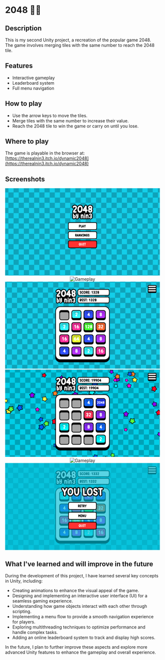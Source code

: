 # 2048 🏄‍♂️

## Description

This is my second Unity project, a recreation of the popular game 2048. The game involves merging tiles with the same number to reach the 2048 tile.

## Features

- Interactive gameplay
- Leaderboard system
- Full menu navigation

## How to play

- Use the arrow keys to move the tiles.
- Merge tiles with the same number to increase their value.
- Reach the 2048 tile to win the game or carry on until you lose.

## Where to play

The game is playable in the browser at: [https://therealnin3.itch.io/dynamic2048](https://therealnin3.itch.io/dynamic2048)

## Screenshots

<p align="center">
    <img src="Screenshots/1.png" alt="Gameplay" style="max-width: 100%; height: auto;">
    <img src="Screenshots/playing.gif" alt="Gameplay" style="max-width: 100%; height: auto;">
    <img src="Screenshots/3.png" alt="Gameplay" style="max-width: 100%; height: auto;">
    <img src="Screenshots/4.png" alt="Gameplay" style="max-width: 100%; height: auto;">
    <img src="Screenshots/leaderboard.gif" alt="Gameplay" style="max-width: 100%; height: auto;">
    <img src="Screenshots/6.png" alt="Gameplay" style="max-width: 100%; height: auto;">
</p>

## What I've learned and will improve in the future

During the development of this project, I have learned several key concepts in Unity, including:

- Creating animations to enhance the visual appeal of the game.
- Designing and implementing an interactive user interface (UI) for a seamless gaming experience.
- Understanding how game objects interact with each other through scripting.
- Implementing a menu flow to provide a smooth navigation experience for players.
- Exploring multithreading techniques to optimize performance and handle complex tasks.
- Adding an online leaderboard system to track and display high scores.

In the future, I plan to further improve these aspects and explore more advanced Unity features to enhance the gameplay and overall experience.
